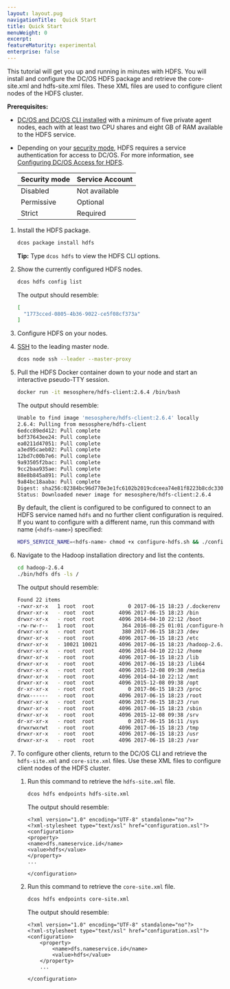 ```yaml
---
layout: layout.pug
navigationTitle:  Quick Start
title: Quick Start
menuWeight: 0
excerpt:
featureMaturity: experimental
enterprise: false
---
```


<!-- This source repo for this topic is https://github.com/dcos-commons/frameworks/hdfs -->


This tutorial will get you up and running in minutes with HDFS. You will install and configure the DC/OS HDFS package and retrieve the core-site.xml and hdfs-site.xml files. These XML files are used to configure client nodes of the HDFS cluster.

**Prerequisites:**

-  [DC/OS and DC/OS CLI installed](/1.9/installing/) with a minimum of five private agent nodes, each with at least two CPU shares and eight GB of RAM available to the HDFS service.
-  Depending on your [security mode](/1.9/security/ent/#security-modes/), HDFS requires a service authentication for access to DC/OS. For more information, see [Configuring DC/OS Access for HDFS](https://docs.mesosphere.com/services/hdfs/hdfs-auth/).

   | Security mode | Service Account |
   |---------------|-----------------------|
   | Disabled      | Not available   |
   | Permissive    | Optional   |
   | Strict        | Required |

1.  Install the HDFS package.

    ```bash
    dcos package install hdfs
    ```

    **Tip:** Type `dcos hdfs` to view the HDFS CLI options.


1.  Show the currently configured HDFS nodes.

    ```bash
    dcos hdfs config list
    ```

    The output should resemble:

    ```bash
    [
      "1773cced-0805-4b36-9022-ce5f08cf373a"
    ]
    ```

1.  Configure HDFS on your nodes.

1.  [SSH](/1.9/administering-clusters/sshcluster/) to the leading master node.

    ```bash
    dcos node ssh --leader --master-proxy
    ```

1.  Pull the HDFS Docker container down to your node and start an interactive pseudo-TTY session.

    ```bash
    docker run -it mesosphere/hdfs-client:2.6.4 /bin/bash
    ```

    The output should resemble:

    ```bash
    Unable to find image 'mesosphere/hdfs-client:2.6.4' locally
    2.6.4: Pulling from mesosphere/hdfs-client
    6edcc89ed412: Pull complete
    bdf37643ee24: Pull complete
    ea0211d47051: Pull complete
    a3ed95caeb02: Pull complete
    12bd7c00b7e6: Pull complete
    9a93505f2bac: Pull complete
    9cc2baa935ae: Pull complete
    88e8b845a891: Pull complete
    9a84bc18aaba: Pull complete
    Digest: sha256:02384bc96d770e3e1fc6102b2019cdceea74e81f8223b8cdc330a499f1df733e
    Status: Downloaded newer image for mesosphere/hdfs-client:2.6.4
    ```

    By default, the client is configured to be configured to connect to an HDFS service named `hdfs` and no further client configuration is required. If you want to configure with a different name, run this command with name (`<hdfs-name>`) specified:

    ```bash
    HDFS_SERVICE_NAME=<hdfs-name> chmod +x configure-hdfs.sh && ./configure-hdfs.sh
    ```

1.  Navigate to the Hadoop installation directory and list the contents.

    ```bash
    cd hadoop-2.6.4
    ./bin/hdfs dfs -ls /
    ```

    The output should resemble:

    ```bash
    Found 22 items
    -rwxr-xr-x   1 root  root           0 2017-06-15 18:23 /.dockerenv
    drwxr-xr-x   - root  root        4096 2017-06-15 18:23 /bin
    drwxr-xr-x   - root  root        4096 2014-04-10 22:12 /boot
    -rw-rw-r--   1 root  root         364 2016-08-25 01:01 /configure-hdfs.sh
    drwxr-xr-x   - root  root         380 2017-06-15 18:23 /dev
    drwxr-xr-x   - root  root        4096 2017-06-15 18:23 /etc
    drwxr-xr-x   - 10021 10021       4096 2017-06-15 18:23 /hadoop-2.6.4
    drwxr-xr-x   - root  root        4096 2014-04-10 22:12 /home
    drwxr-xr-x   - root  root        4096 2017-06-15 18:23 /lib
    drwxr-xr-x   - root  root        4096 2017-06-15 18:23 /lib64
    drwxr-xr-x   - root  root        4096 2015-12-08 09:38 /media
    drwxr-xr-x   - root  root        4096 2014-04-10 22:12 /mnt
    drwxr-xr-x   - root  root        4096 2015-12-08 09:38 /opt
    dr-xr-xr-x   - root  root           0 2017-06-15 18:23 /proc
    drwx------   - root  root        4096 2017-06-15 18:23 /root
    drwxr-xr-x   - root  root        4096 2017-06-15 18:23 /run
    drwxr-xr-x   - root  root        4096 2017-06-15 18:23 /sbin
    drwxr-xr-x   - root  root        4096 2015-12-08 09:38 /srv
    dr-xr-xr-x   - root  root           0 2017-06-15 16:11 /sys
    drwxrwxrwt   - root  root        4096 2017-06-15 18:23 /tmp
    drwxr-xr-x   - root  root        4096 2017-06-15 18:23 /usr
    drwxr-xr-x   - root  root        4096 2017-06-15 18:23 /var
    ```

1.  To configure other clients, return to the DC/OS CLI and retrieve the `hdfs-site.xml` and `core-site.xml` files. Use these XML files to configure client nodes of the HDFS cluster.

    1.  Run this command to retrieve the `hdfs-site.xml` file.

        ```bash
        dcos hdfs endpoints hdfs-site.xml
        ```

        The output should resemble:

        ```
        <?xml version="1.0" encoding="UTF-8" standalone="no"?>
        <?xml-stylesheet type="text/xsl" href="configuration.xsl"?><configuration>
        <property>
        <name>dfs.nameservice.id</name>
        <value>hdfs</value>
        </property>
        ...

        </configuration>
        ```

    1.  Run this command to retrieve the `core-site.xml` file.

        ```bash
        dcos hdfs endpoints core-site.xml
        ```

        The output should resemble:

        ```
        <?xml version="1.0" encoding="UTF-8" standalone="no"?>
        <?xml-stylesheet type="text/xsl" href="configuration.xsl"?>
        <configuration>
            <property>
                <name>dfs.nameservice.id</name>
                <value>hdfs</value>
            </property>
            ...

        </configuration>
        ```
